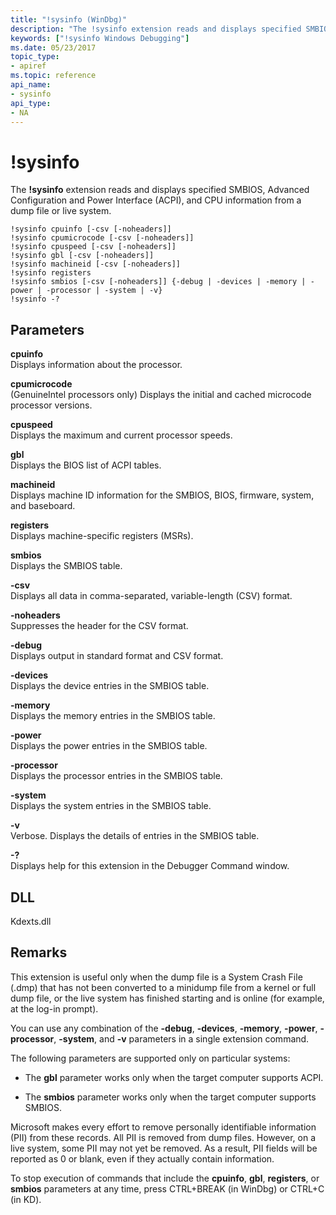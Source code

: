 ```yaml
---
title: "!sysinfo (WinDbg)"
description: "The !sysinfo extension reads and displays specified SMBIOS, Advanced Configuration and Power Interface (ACPI), and CPU information from a dump file or live system."
keywords: ["!sysinfo Windows Debugging"]
ms.date: 05/23/2017
topic_type:
- apiref
ms.topic: reference
api_name:
- sysinfo
api_type:
- NA
---
```


# !sysinfo

The **!sysinfo** extension reads and displays specified SMBIOS, Advanced Configuration and Power Interface (ACPI), and CPU information from a dump file or live system.

```dbgcmd
!sysinfo cpuinfo [-csv [-noheaders]]
!sysinfo cpumicrocode [-csv [-noheaders]]
!sysinfo cpuspeed [-csv [-noheaders]]
!sysinfo gbl [-csv [-noheaders]]
!sysinfo machineid [-csv [-noheaders]]
!sysinfo registers
!sysinfo smbios [-csv [-noheaders]] {-debug | -devices | -memory | -power | -processor | -system | -v} 
!sysinfo -?
```

## Parameters

<span id="_______cpuinfo______"></span><span id="_______CPUINFO______"></span> **cpuinfo**   
Displays information about the processor.

<span id="_______cpumicrocode______"></span><span id="_______CPUMICROCODE______"></span> **cpumicrocode**   
(GenuineIntel processors only) Displays the initial and cached microcode processor versions.

<span id="_______cpuspeed______"></span><span id="_______CPUSPEED______"></span> **cpuspeed**   
Displays the maximum and current processor speeds.

<span id="_______gbl______"></span><span id="_______GBL______"></span> **gbl**   
Displays the BIOS list of ACPI tables.

<span id="_______machineid______"></span><span id="_______MACHINEID______"></span> **machineid**   
Displays machine ID information for the SMBIOS, BIOS, firmware, system, and baseboard.

<span id="_______registers______"></span><span id="_______REGISTERS______"></span> **registers**   
Displays machine-specific registers (MSRs).

<span id="_______smbios______"></span><span id="_______SMBIOS______"></span> **smbios**   
Displays the SMBIOS table.

<span id="_______-csv______"></span><span id="_______-CSV______"></span> **-csv**   
Displays all data in comma-separated, variable-length (CSV) format.

<span id="_______-noheaders______"></span><span id="_______-NOHEADERS______"></span> **-noheaders**   
Suppresses the header for the CSV format.

<span id="_______-debug______"></span><span id="_______-DEBUG______"></span> **-debug**   
Displays output in standard format and CSV format.

<span id="_______-devices______"></span><span id="_______-DEVICES______"></span> **-devices**   
Displays the device entries in the SMBIOS table.

<span id="_______-memory______"></span><span id="_______-MEMORY______"></span> **-memory**   
Displays the memory entries in the SMBIOS table.

<span id="_______-power______"></span><span id="_______-POWER______"></span> **-power**   
Displays the power entries in the SMBIOS table.

<span id="_______-processor______"></span><span id="_______-PROCESSOR______"></span> **-processor**   
Displays the processor entries in the SMBIOS table.

<span id="_______-system______"></span><span id="_______-SYSTEM______"></span> **-system**   
Displays the system entries in the SMBIOS table.

<span id="_______-v______"></span><span id="_______-V______"></span> **-v**   
Verbose. Displays the details of entries in the SMBIOS table.

<span id="_______-_______"></span> **-?**   
Displays help for this extension in the Debugger Command window.

## DLL

Kdexts.dll

## Remarks

This extension is useful only when the dump file is a System Crash File (.dmp) that has not been converted to a minidump file from a kernel or full dump file, or the live system has finished starting and is online (for example, at the log-in prompt).

You can use any combination of the **-debug**, **-devices**, **-memory**, **-power**, **-processor**, **-system**, and **-v** parameters in a single extension command.

The following parameters are supported only on particular systems:

- The **gbl** parameter works only when the target computer supports ACPI.

- The **smbios** parameter works only when the target computer supports SMBIOS.

Microsoft makes every effort to remove personally identifiable information (PII) from these records. All PII is removed from dump files. However, on a live system, some PII may not yet be removed. As a result, PII fields will be reported as 0 or blank, even if they actually contain information.

To stop execution of commands that include the **cpuinfo**, **gbl**, **registers**, or **smbios** parameters at any time, press CTRL+BREAK (in WinDbg) or CTRL+C (in KD).
